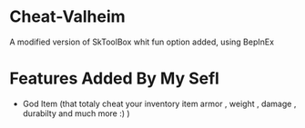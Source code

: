 # Cheat-Valheim
A modified version of SkToolBox whit fun option added, using BepInEx

# Features Added By My Sefl
- God Item (that totaly cheat your inventory item armor , weight , damage , durabilty and much more :) )
